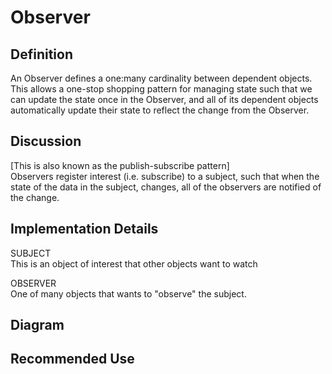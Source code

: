 # Observer 

## Definition
An Observer defines a one:many cardinality between dependent objects. This allows a one-stop shopping pattern for
managing state such that we can update the state once in the Observer, and all of its dependent objects
automatically update their state to reflect the change from the Observer.

## Discussion
[This is also known as the publish-subscribe pattern]<br>
Observers register interest (i.e. subscribe) to a subject, such that when the
state of the data in the subject, changes, all of the observers are notified
of the change.

## Implementation Details
SUBJECT<br>
This is an object of interest that other objects want to watch

OBSERVER<br>
One of many objects that wants to "observe" the subject. 

## Diagram

## Recommended Use




